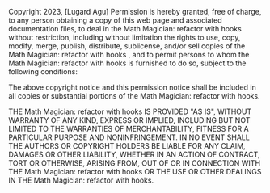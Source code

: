 Copyright 2023, [Lugard Agu]
Permission is hereby granted, free of charge, to any person obtaining a copy of this web page and associated documentation files, to deal in the Math Magician: refactor with hooks without restriction, including without limitation the rights to use, copy, modify, merge, publish, distribute, sublicense, and/or sell copies of the Math Magician: refactor with hooks , and to permit persons to whom the Math Magician: refactor with hooks  is furnished to do so, subject to the following conditions:

The above copyright notice and this permission notice shall be included in all copies or substantial portions of the Math Magician: refactor with hooks.

THE Math Magician: refactor with hooks IS PROVIDED "AS IS", WITHOUT WARRANTY OF ANY KIND, EXPRESS OR IMPLIED, INCLUDING BUT NOT LIMITED TO THE WARRANTIES OF MERCHANTABILITY, FITNESS FOR A PARTICULAR PURPOSE AND NONINFRINGEMENT. IN NO EVENT SHALL THE AUTHORS OR COPYRIGHT HOLDERS BE LIABLE FOR ANY CLAIM, DAMAGES OR OTHER LIABILITY, WHETHER IN AN ACTION OF CONTRACT, TORT OR OTHERWISE, ARISING FROM, OUT OF OR IN CONNECTION WITH THE Math Magician: refactor with hooks OR THE USE OR OTHER DEALINGS IN THE Math Magician: refactor with hooks.